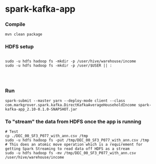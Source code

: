 # spark-kafka-app
### Compile
````mvn clean package````

### HDFS setup
<pre>
<code>
sudo -u hdfs hadoop fs -mkdir -p /user/hive/warehouse/income
sudo -u hdfs hadoop fs -mkdir -p /user/$USER || :
</pre>
</code>

### Run
````spark-submit --master yarn --deploy-mode client --class com.markgrover.spark.kafka.DirectKafkaAverageHouseholdIncome spark-kafka-app_2.10-0.1.0-SNAPSHOT.jar````

### To "stream" the data from HDFS once the app is running
````
# Test
cp ./DEC_00_SF3_P077_with_ann.csv /tmp
sudo -u hdfs hadoop fs -put /tmp/DEC_00_SF3_P077_with_ann.csv /tmp
# This does an atomic move operation which is a requirement for getting Spark Streaming to read data off HDFS as a stream
sudo -u hdfs hadoop fs -mv /tmp/DEC_00_SF3_P077_with_ann.csv /user/hive/warehouse/income
````


